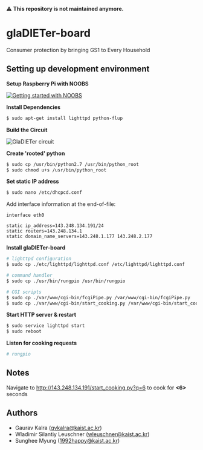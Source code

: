 :warning: **This repository is not maintained anymore.**

glaDIETer-board
============

Consumer protection by bringing GS1 to Every Household

Setting up development environment
--------------------------------------------
**Setup Raspberry Pi with NOOBS**

[![Getting started with NOOBS](http://i.imgur.com/Iu3iwMk.png)](https://vimeo.com/90518800 "Getting started with NOOBS - Click to Watch!")

**Install Dependencies**

```bash
$ sudo apt-get install lighttpd python-flup
```

**Build the Circuit**

![GlaDIETer circuit](http://i.imgur.com/0A4hHIG.png "GlaDIETer circuit")

**Create 'rooted' python**

```bash
$ sudo cp /usr/bin/python2.7 /usr/bin/python_root
$ sudo chmod u+s /usr/bin/python_root
```

**Set static IP address**
```bash
$ sudo nano /etc/dhcpcd.conf
```
Add interface information at the end-of-file:
```
interface eth0

static ip_address=143.248.134.191/24
static routers=143.248.134.1
static domain_name_servers=143.248.1.177 143.248.2.177
```

**Install glaDIETer-board**
```bash
# lighttpd configuration
$ sudo cp ./etc/lighttpd/lighttpd.conf /etc/lighttpd/lighttpd.conf

# command handler
$ sudo cp ./usr/bin/rungpio /usr/bin/rungpio

# CGI scripts
$ sudo cp ./var/www/cgi-bin/fcgiPipe.py /var/www/cgi-bin/fcgiPipe.py
$ sudo cp ./var/www/cgi-bin/start_cooking.py /var/www/cgi-bin/start_cooking.py
```

**Start HTTP server & restart**
```bash
$ sudo service lighttpd start
$ sudo reboot
```

**Listen for cooking requests**
```bash
# rungpio
```

Notes
--------------------------------------------
Navigate to http://143.248.134.191/start_cooking.py?q=6 to cook for **<6>** seconds

Authors
-----------------
- Gaurav Kalra (<gvkalra@kaist.ac.kr>)
- Wladimir Silantiy Leuschner (<wleuschner@kaist.ac.kr>)
- Sunghee Myung (<1992happy@kaist.ac.kr>)
